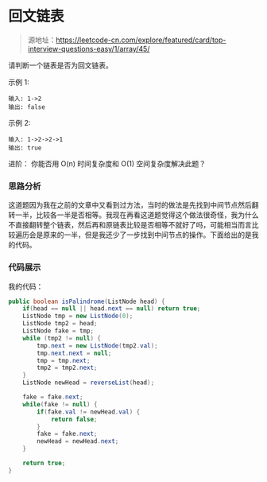 # 回文链表

> 源地址：https://leetcode-cn.com/explore/featured/card/top-interview-questions-easy/1/array/45/

请判断一个链表是否为回文链表。

示例 1:
```
输入: 1->2
输出: false
```
示例 2:
```
输入: 1->2->2->1
输出: true
```
进阶：
你能否用 O(n) 时间复杂度和 O(1) 空间复杂度解决此题？

### 思路分析
这道题因为我在之前的文章中又看到过方法，当时的做法是先找到中间节点然后翻转一半，比较各一半是否相等。我现在再看这道题觉得这个做法很奇怪，我为什么不直接翻转整个链表，然后再和原链表比较是否相等不就好了吗，可能相当而言比较遍历会是原来的一半，但是我还少了一步找到中间节点的操作。下面给出的是我的代码。

### 代码展示
我的代码：
```java
public boolean isPalindrome(ListNode head) {
    if(head == null || head.next == null) return true;
    ListNode tmp = new ListNode(0);
    ListNode tmp2 = head;
    ListNode fake = tmp;
    while (tmp2 != null) {
        tmp.next = new ListNode(tmp2.val);
        tmp.next.next = null;
        tmp = tmp.next;
        tmp2 = tmp2.next;
    }
    ListNode newHead = reverseList(head);

    fake = fake.next;
    while(fake != null) {
        if(fake.val != newHead.val) {
            return false;
        }
        fake = fake.next;
        newHead = newHead.next;
    }

    return true;
}
```

